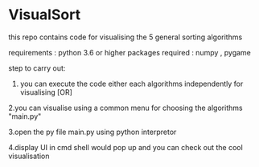 # VisualSort
this repo contains code for visualising the 5 general sorting algorithms

requirements : python 3.6 or higher
packages required : numpy , pygame

step to carry out:
1. you can execute the code either each algorithms independently for visualising 
 [OR]
 
2.you can visualise using a common menu for choosing the algorithms "main.py"

3.open the py file main.py using python interpretor

4.display UI in cmd shell would pop up and you can check out the cool visualisation
